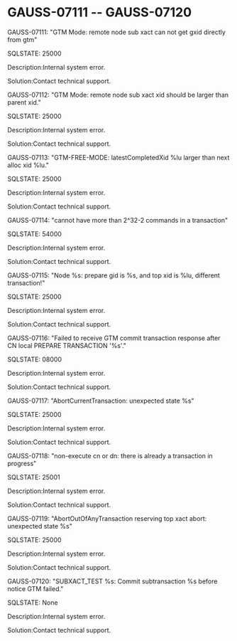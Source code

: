 # GAUSS-07111 -- GAUSS-07120<a name="EN-US_TOPIC_0302072930"></a>

GAUSS-07111: "GTM Mode: remote node sub xact can not get gxid directly from gtm"

SQLSTATE: 25000

Description:Internal system error.

Solution:Contact technical support.

GAUSS-07112: "GTM Mode: remote node sub xact xid should be larger than parent xid."

SQLSTATE: 25000

Description:Internal system error.

Solution:Contact technical support.

GAUSS-07113: "GTM-FREE-MODE: latestCompletedXid %lu larger than next alloc xid %lu."

SQLSTATE: 25000

Description:Internal system error.

Solution:Contact technical support.

GAUSS-07114: "cannot have more than 2^32-2 commands in a transaction"

SQLSTATE: 54000

Description:Internal system error.

Solution:Contact technical support.

GAUSS-07115: "Node %s: prepare gid is %s, and top xid is %lu, different transaction!"

SQLSTATE: 25000

Description:Internal system error.

Solution:Contact technical support.

GAUSS-07116: "Failed to receive GTM commit transaction response after CN local PREPARE TRANSACTION '%s'."

SQLSTATE: 08000

Description:Internal system error.

Solution:Contact technical support.

GAUSS-07117: "AbortCurrentTransaction: unexpected state %s"

SQLSTATE: 25000

Description:Internal system error.

Solution:Contact technical support.

GAUSS-07118: "non-execute cn or dn: there is already a transaction in progress"

SQLSTATE: 25001

Description:Internal system error.

Solution:Contact technical support.

GAUSS-07119: "AbortOutOfAnyTransaction reserving top xact abort: unexpected state %s"

SQLSTATE: 25000

Description:Internal system error.

Solution:Contact technical support.

GAUSS-07120: "SUBXACT\_TEST %s: Commit subtransaction %s before notice GTM failed."

SQLSTATE: None

Description:Internal system error.

Solution:Contact technical support.


